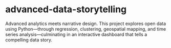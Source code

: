 # advanced-data-storytelling
Advanced analytics meets narrative design. This project explores open data using Python—through regression, clustering, geospatial mapping, and time series analysis—culminating in an interactive dashboard that tells a compelling data story.

